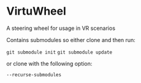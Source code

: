 # VirtuWheel
A steering wheel for usage in VR scenarios

Contains submodules so either clone and then run:

`git submodule init`
`git submodule update`

or clone with the following option:

`--recurse-submodules`

